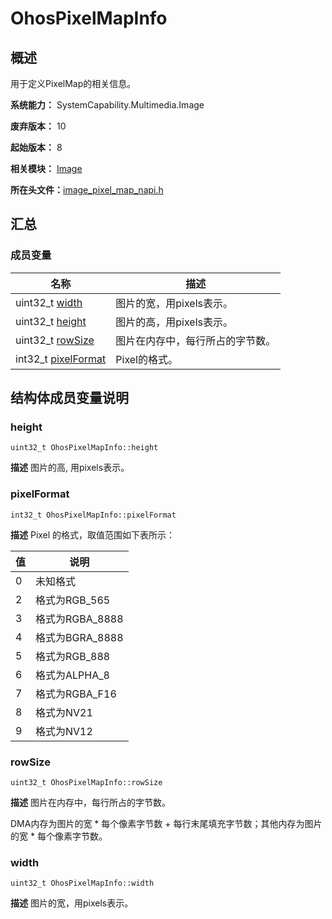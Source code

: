 # OhosPixelMapInfo


## 概述

用于定义PixelMap的相关信息。

**系统能力：** SystemCapability.Multimedia.Image

**废弃版本：** 10

**起始版本：** 8

**相关模块：** [Image](image.md)

**所在头文件：**[image_pixel_map_napi.h](image__pixel__map__napi_8h.md)


## 汇总


### 成员变量

| 名称 | 描述 | 
| -------- | -------- |
| uint32_t [width](#width) | 图片的宽，用pixels表示。  | 
| uint32_t [height](#height) | 图片的高，用pixels表示。  | 
| uint32_t [rowSize](#rowsize) | 图片在内存中，每行所占的字节数。  | 
| int32_t [pixelFormat](#pixelformat) | Pixel的格式。  | 


## 结构体成员变量说明


### height

```
uint32_t OhosPixelMapInfo::height
```
**描述**
图片的高, 用pixels表示。


### pixelFormat

```
int32_t OhosPixelMapInfo::pixelFormat
```
**描述**
Pixel 的格式，取值范围如下表所示：

| 值 | 说明 |
| ------ | ----------------- |
| 0 | 未知格式 |
| 2 | 格式为RGB_565 |
| 3 | 格式为RGBA_8888 |
| 4 | 格式为BGRA_8888 |
| 5 | 格式为RGB_888 |
| 6 | 格式为ALPHA_8 |
| 7 | 格式为RGBA_F16 |
| 8 | 格式为NV21 |
| 9 | 格式为NV12 |

### rowSize

```
uint32_t OhosPixelMapInfo::rowSize
```
**描述**
图片在内存中，每行所占的字节数。

DMA内存为图片的宽 * 每个像素字节数 + 每行末尾填充字节数；其他内存为图片的宽 * 每个像素字节数。


### width

```
uint32_t OhosPixelMapInfo::width
```
**描述**
图片的宽，用pixels表示。
